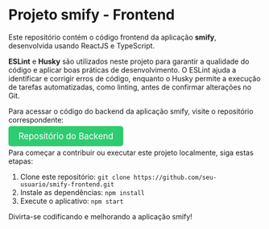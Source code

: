 
<h1>Projeto smify - Frontend</h1>

<p>Este repositório contém o código frontend da aplicação <strong>smify</strong>, desenvolvida usando ReactJS e TypeScript.</p>

<p><strong>ESLint</strong> e <strong>Husky</strong> são utilizados neste projeto para garantir a qualidade do código e aplicar boas práticas de desenvolvimento. O ESLint ajuda a identificar e corrigir erros de código, enquanto o Husky permite a execução de tarefas automatizadas, como linting, antes de confirmar alterações no Git.</p>

<p>Para acessar o código do backend da aplicação smify, visite o repositório correspondente:</p>

<a href="https://github.com/seu-usuario/smify-backend" style="font-size: 1.2em; background-color: #2ecc71; color: #fff; padding: 10px 20px; text-decoration: none; border-radius: 5px;">Repositório do Backend</a>

<p>Para começar a contribuir ou executar este projeto localmente, siga estas etapas:</p>

<ol>
    <li>Clone este repositório: <code>git clone https://github.com/seu-usuario/smify-frontend.git</code></li>
    <li>Instale as dependências: <code>npm install</code></li>
    <li>Execute o aplicativo: <code>npm start</code></li>
</ol>

<p>Divirta-se codificando e melhorando a aplicação smify!</p>
